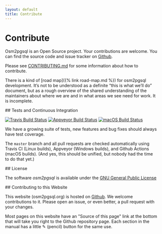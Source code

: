 ```yaml
---
layout: default
title: Contribute
---
```


# Contribute

Osm2pgsql is an Open Source project. Your contributions are welcome. You can
find the source code and issue tracker on
[Github](https://github.com/openstreetmap/osm2pgsql).

Please see [CONTRIBUTING.md](https://github.com/openstreetmap/osm2pgsql/blob/master/CONTRIBUTING.md)
for some information about how to contribute.

There is a kind of [road map]({% link road-map.md %}) for osm2pgsql development.
It’s not to be understood as a definite “this is what we’ll do” document, but
as a rough overview of the shared understanding of the maintainers about where
we are and in what areas we see need for work. It is incomplete.

<section markdown="1">
## Tests and Continuous Integration

[![Travis Build Status](https://api.travis-ci.org/openstreetmap/osm2pgsql.svg?branch=master)](https://travis-ci.org/openstreetmap/osm2pgsql)
[![Appveyor Build Status](https://ci.appveyor.com/api/projects/status/7abwls7hfmb83axj/branch/master?svg=true)](https://ci.appveyor.com/project/openstreetmap/osm2pgsql/branch/master)
[![macOS Build Status](https://github.com/openstreetmap/osm2pgsql/workflows/OSX%20CI/badge.svg?branch=master)](https://github.com/openstreetmap/osm2pgsql/actions)

We have a growing suite of tests, new features and bug fixes should always
have test coverage.

The `master` branch and all pull requests are checked automatically using
Travis CI (Linux builds), Appveyor (Windows builds), and Github Actions (macOS
builds). (And yes, this should be unified, but nobody had the time to do that
yet.)

</section>

<section markdown="1">
## License

The software *osm2pgsql* is available under the [GNU General Public License](https://www.gnu.org/licenses/old-licenses/gpl-2.0.html)
</section>

<section markdown="1">
## Contributing to this Website

This website (osm2pgsql.org) is hosted on
[Github](https://github.com/openstreetmap/osm2pgsql-website). We welcome
contributions to it. Please open an issue, or even better, a pull request
with your changes.

Most pages on this website have an "Source of this page" link at the bottom
that will take you right to the Github repository page. Each section in the
manual has a little ✎ (pencil) button for the same use.
</section>
